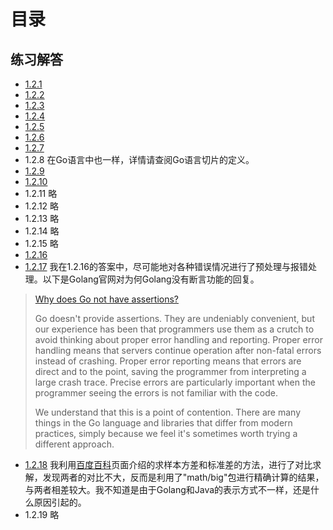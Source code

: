 # 目录

## 练习解答
* [1.2.1](./1.2.1/main.go)
* [1.2.2](./1.2.2/main.go)
* [1.2.3](./1.2.3/main.go)
* [1.2.4](./1.2.4/main.go)
* [1.2.5](./1.2.5/main.go)
* [1.2.6](./1.2.6/main.go)
* [1.2.7](./1.2.7/main.go)
* 1.2.8 在Go语言中也一样，详情请查阅Go语言切片的定义。
* [1.2.9](./1.2.9/main.go)
* [1.2.10](./1.2.10/main.go)
* 1.2.11 略
* 1.2.12 略
* 1.2.13 略
* 1.2.14 略
* 1.2.15 略
* [1.2.16](./1.2.16/main.go)
* [1.2.17](./1.2.16/main.go) 我在1.2.16的答案中，尽可能地对各种错误情况进行了预处理与报错处理。以下是Golang官网对为何Golang没有断言功能的回复。

>[Why does Go not have assertions?](https://golang.org/doc/faq#assertions)
>
>Go doesn't provide assertions. They are undeniably convenient, but our experience has been that programmers use them as a crutch to avoid thinking about proper error handling and reporting. Proper error handling means that servers continue operation after non-fatal errors instead of crashing. Proper error reporting means that errors are direct and to the point, saving the programmer from interpreting a large crash trace. Precise errors are particularly important when the programmer seeing the errors is not familiar with the code.
>
>We understand that this is a point of contention. There are many things in the Go language and libraries that differ from modern practices, simply because we feel it's sometimes worth trying a different approach.
* [1.2.18](./1.2.18/main.go) 我利用[百度百科](http://baike.baidu.com/item/%E6%A0%87%E5%87%86%E5%81%8F%E5%B7%AE)页面介绍的求样本方差和标准差的方法，进行了对比求解，发现两者的对比不大，反而是利用了"math/big"包进行精确计算的结果，与两者相差较大。我不知道是由于Golang和Java的表示方式不一样，还是什么原因引起的。
* 1.2.19 略
